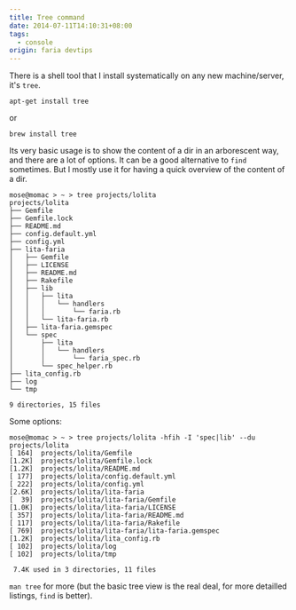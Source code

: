```yaml
---
title: Tree command
date: 2014-07-11T14:10:31+08:00
tags:
  - console
origin: faria devtips
---
```

There is a shell tool that I install systematically on any new machine/server, it's `tree`.

    apt-get install tree

or

    brew install tree

Its very basic usage is to show the content of a dir in an arborescent way, and there are a lot of options. It can be a good alternative to `find` sometimes. But I mostly use it for having a quick overview of the content of a dir.

```
mose@momac > ~ > tree projects/lolita
projects/lolita
├── Gemfile
├── Gemfile.lock
├── README.md
├── config.default.yml
├── config.yml
├── lita-faria
│   ├── Gemfile
│   ├── LICENSE
│   ├── README.md
│   ├── Rakefile
│   ├── lib 
│   │   ├── lita
│   │   │   └── handlers
│   │   │       └── faria.rb
│   │   └── lita-faria.rb
│   ├── lita-faria.gemspec
│   └── spec
│       ├── lita
│       │   └── handlers
│       │       └── faria_spec.rb
│       └── spec_helper.rb
├── lita_config.rb
├── log 
└── tmp 

9 directories, 15 files
```

Some options:

```
mose@momac > ~ > tree projects/lolita -hfih -I 'spec|lib' --du
projects/lolita
[ 164]  projects/lolita/Gemfile
[1.2K]  projects/lolita/Gemfile.lock
[1.2K]  projects/lolita/README.md
[ 177]  projects/lolita/config.default.yml
[ 222]  projects/lolita/config.yml
[2.6K]  projects/lolita/lita-faria
[  39]  projects/lolita/lita-faria/Gemfile
[1.0K]  projects/lolita/lita-faria/LICENSE
[ 357]  projects/lolita/lita-faria/README.md
[ 117]  projects/lolita/lita-faria/Rakefile
[ 769]  projects/lolita/lita-faria/lita-faria.gemspec
[1.2K]  projects/lolita/lita_config.rb
[ 102]  projects/lolita/log
[ 102]  projects/lolita/tmp

 7.4K used in 3 directories, 11 files
```

`man tree` for more (but the basic tree view is the real deal, for more detailled listings, `find` is better).
